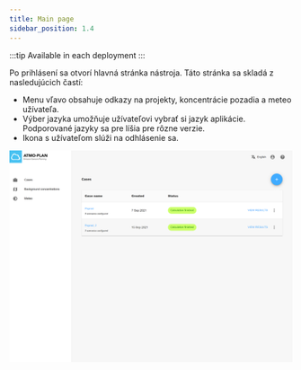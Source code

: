 ```yaml
---
title: Main page
sidebar_position: 1.4
---
```


:::tip Available in each deployment
:::

Po prihlásení sa otvorí hlavná stránka nástroja. Táto stránka sa skladá z nasledujúcich častí:

- Menu vľavo obsahuje odkazy na projekty, koncentrácie pozadia a meteo užívateľa.
- Výber jazyka umožňuje užívateľovi vybrať si jazyk aplikácie. Podporované jazyky sa pre líšia pre rôzne verzie.
- Ikona s užívateľom slúži na odhlásenie sa. 

![Main page](./images/main_page.png)
